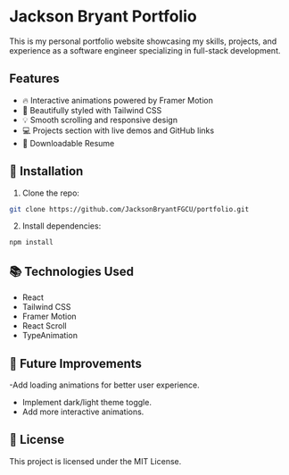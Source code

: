 # Jackson Bryant Portfolio

This is my personal portfolio website showcasing my skills, projects, and experience as a software engineer specializing in full-stack development.

## Features
- 🔥 Interactive animations powered by Framer Motion
- 🎨 Beautifully styled with Tailwind CSS
- 💡 Smooth scrolling and responsive design
- 💻 Projects section with live demos and GitHub links
- 📜 Downloadable Resume

## 🔧 Installation
1. Clone the repo:  

```bash
git clone https://github.com/JacksonBryantFGCU/portfolio.git
```

2. Install dependencies:

```bash
npm install
```

## 📚 Technologies Used
- React
- Tailwind CSS
- Framer Motion
- React Scroll
- TypeAnimation


## 🎨 Future Improvements
-Add loading animations for better user experience.
- Implement dark/light theme toggle.
- Add more interactive animations.

## 📄 License
This project is licensed under the MIT License.